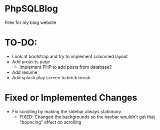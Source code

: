 # PhpSQLBlog
Files for my blog website

# TO-DO:
- Look at bootstrap and try to implement columned layout
- Add projects page
  - Implement PHP to add posts from database?
- Add resume
- Add splash play screen to brick break

# Fixed or Implemented Changes
- Fix scrolling by making the sidebar always stationary.
    - FIXED: Changed the backgrounds so the navbar wouldn't get that "bouncing" effect on scrolling

